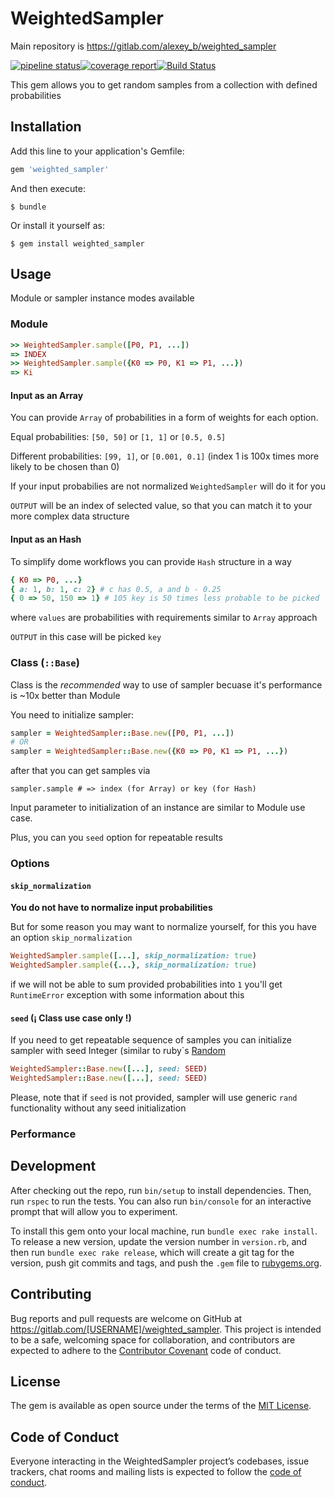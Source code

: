# WeightedSampler

Main repository is https://gitlab.com/alexey_b/weighted_sampler

[![pipeline status](https://gitlab.com/alexey_b/weighted_sampler/badges/master/pipeline.svg)](https://gitlab.com/alexey_b/weighted_sampler/commits/master)[![coverage report](https://gitlab.com/alexey_b/weighted_sampler/badges/master/coverage.svg)](https://gitlab.com/alexey_b/weighted_sampler/commits/master)[![Build Status](https://travis-ci.org/ababich/weighted_sampler.svg?branch=master)](https://travis-ci.org/ababich/weighted_sampler)

This gem allows you to get random samples from a collection with defined probabilities


## Installation

Add this line to your application's Gemfile:

```ruby
gem 'weighted_sampler'
```

And then execute:

    $ bundle

Or install it yourself as:

    $ gem install weighted_sampler

## Usage

Module or sampler instance modes available

### Module

```ruby
>> WeightedSampler.sample([P0, P1, ...])
=> INDEX
>> WeightedSampler.sample({K0 => P0, K1 => P1, ...})
=> Ki
```

#### Input as an Array

You can provide `Array` of probabilities in a form of weights for each option.

Equal probabilities: `[50, 50]` or `[1, 1]` or `[0.5, 0.5]`

Different probabilities: `[99, 1]`, or `[0.001, 0.1]` (index 1 is 100x times more likely to be chosen than 0)

If your input probabilies are not normalized `WeightedSampler` will do it for you

`OUTPUT` will be an index of selected value, so that you can match it to your more complex data structure

#### Input as an Hash

To simplify dome workflows you can provide `Hash` structure in a way

```ruby
{ K0 => P0, ...}
{ a: 1, b: 1, c: 2} # c has 0.5, a and b - 0.25
{ 0 => 50, 150 => 1} # 105 key is 50 times less probable to be picked
```

where `values` are probabilities with requirements similar to `Array` approach

`OUTPUT` in this case will be picked `key`

### Class (`::Base`)

Class is the *recommended* way to use of sampler becuase it's performance is ~10x better than Module

You need to initialize sampler:

```ruby
sampler = WeightedSampler::Base.new([P0, P1, ...])
# OR
sampler = WeightedSampler::Base.new({K0 => P0, K1 => P1, ...})
```

after that you can get samples via

`sampler.sample # => index (for Array) or key (for Hash)`

Input parameter to initialization of an instance are similar to Module use case.

Plus, you can you `seed` option for repeatable results

### Options

#### `skip_normalization`
**You do not have to normalize input probabilities**

But for some reason you may want to normalize yourself, for this
you have an option `skip_normalization`

```ruby
WeightedSampler.sample([...], skip_normalization: true)
WeightedSampler.sample({...}, skip_normalization: true)
```

if we will not be able to sum provided probabilities into `1` you'll get `RuntimeError` exception with some information about this

#### `seed` (¡ Class use case only !)

If you need to get repeatable sequence of samples you can initialize sampler with seed Integer (similar to ruby`s [Random](https://ruby-doc.org/core/Random.html#method-c-new)

```ruby
WeightedSampler::Base.new([...], seed: SEED)
WeightedSampler::Base.new([...], seed: SEED)
```

Please, note that if `seed` is not provided, sampler will use generic `rand` functionality without any seed initialization

### Performance

## Development

After checking out the repo, run `bin/setup` to install dependencies. Then, run `rspec` to run the tests. You can also run `bin/console` for an interactive prompt that will allow you to experiment.

To install this gem onto your local machine, run `bundle exec rake install`. To release a new version, update the version number in `version.rb`, and then run `bundle exec rake release`, which will create a git tag for the version, push git commits and tags, and push the `.gem` file to [rubygems.org](https://rubygems.org).

## Contributing

Bug reports and pull requests are welcome on GitHub at https://gitlab.com/[USERNAME]/weighted_sampler. This project is intended to be a safe, welcoming space for collaboration, and contributors are expected to adhere to the [Contributor Covenant](http://contributor-covenant.org) code of conduct.

## License

The gem is available as open source under the terms of the [MIT License](https://opensource.org/licenses/MIT).

## Code of Conduct

Everyone interacting in the WeightedSampler project’s codebases, issue trackers, chat rooms and mailing lists is expected to follow the [code of conduct](https://github.com/[USERNAME]/weighted_sampler/blob/master/CODE_OF_CONDUCT.md).
